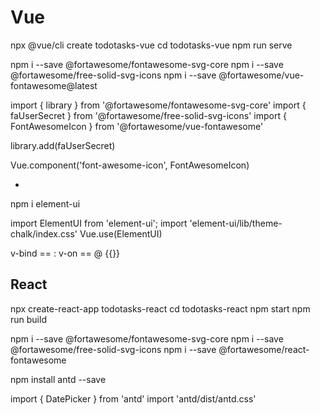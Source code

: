 # Vue

npx @vue/cli create todotasks-vue
cd todotasks-vue
npm run serve

npm i --save @fortawesome/fontawesome-svg-core
npm i --save @fortawesome/free-solid-svg-icons
npm i --save @fortawesome/vue-fontawesome@latest

import { library } from '@fortawesome/fontawesome-svg-core'
import { faUserSecret } from '@fortawesome/free-solid-svg-icons'
import { FontAwesomeIcon } from '@fortawesome/vue-fontawesome'

library.add(faUserSecret)

Vue.component('font-awesome-icon', FontAwesomeIcon)

-
npm i element-ui

import ElementUI from 'element-ui';
import 'element-ui/lib/theme-chalk/index.css'
Vue.use(ElementUI)

v-bind == :
v-on == @
{{}}

## React

npx create-react-app todotasks-react
cd todotasks-react
npm start
npm run build

npm i --save @fortawesome/fontawesome-svg-core
npm i --save @fortawesome/free-solid-svg-icons
npm i --save @fortawesome/react-fontawesome

npm install antd --save

import { DatePicker } from 'antd'
import 'antd/dist/antd.css'
